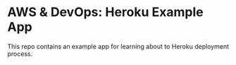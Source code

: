 # AWS & DevOps: Heroku Example App

This repo contains an example app for learning about to Heroku deployment process.
